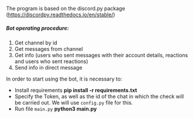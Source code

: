 The program is based on the discord.py package (https://discordpy.readthedocs.io/en/stable/)

##### Bot operating procedure:
1) Get channel by id
2) Get messages from channel
3) Get info (users who sent messages with their account details, reactions and users who sent reactions)
4) Send info in direct message

In order to start using the bot, it is necessary to:
- Install requirements **pip install -r requirements.txt**
- Specify the Token, as well as the id of the chat in which the check will be carried out. We will use `config.py` file for this.
- Run file `main.py` **python3 main.py**

